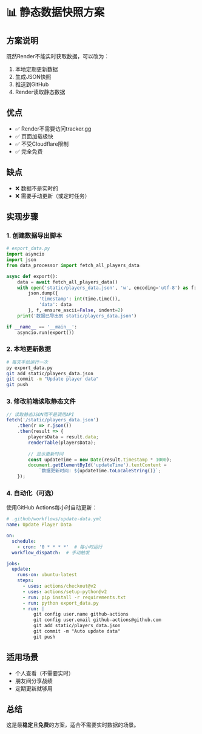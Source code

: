 # 📊 静态数据快照方案

## 方案说明

既然Render不能实时获取数据，可以改为：
1. 本地定期更新数据
2. 生成JSON快照
3. 推送到GitHub
4. Render读取静态数据

## 优点

- ✅ Render不需要访问tracker.gg
- ✅ 页面加载极快
- ✅ 不受Cloudflare限制
- ✅ 完全免费

## 缺点

- ❌ 数据不是实时的
- ❌ 需要手动更新（或定时任务）

## 实现步骤

### 1. 创建数据导出脚本

```python
# export_data.py
import asyncio
import json
from data_processor import fetch_all_players_data

async def export():
    data = await fetch_all_players_data()
    with open('static/players_data.json', 'w', encoding='utf-8') as f:
        json.dump({
            'timestamp': int(time.time()),
            'data': data
        }, f, ensure_ascii=False, indent=2)
    print('数据已导出到 static/players_data.json')

if __name__ == '__main__':
    asyncio.run(export())
```

### 2. 本地更新数据

```bash
# 每天手动运行一次
py export_data.py
git add static/players_data.json
git commit -m "Update player data"
git push
```

### 3. 修改前端读取静态文件

```javascript
// 读取静态JSON而不是调用API
fetch('/static/players_data.json')
    .then(r => r.json())
    .then(result => {
        playersData = result.data;
        renderTable(playersData);
        
        // 显示更新时间
        const updateTime = new Date(result.timestamp * 1000);
        document.getElementById('updateTime').textContent = 
            `数据更新时间: ${updateTime.toLocaleString()}`;
    });
```

### 4. 自动化（可选）

使用GitHub Actions每小时自动更新：

```yaml
# .github/workflows/update-data.yml
name: Update Player Data

on:
  schedule:
    - cron: '0 * * * *'  # 每小时运行
  workflow_dispatch:  # 手动触发

jobs:
  update:
    runs-on: ubuntu-latest
    steps:
      - uses: actions/checkout@v2
      - uses: actions/setup-python@v2
      - run: pip install -r requirements.txt
      - run: python export_data.py
      - run: |
          git config user.name github-actions
          git config user.email github-actions@github.com
          git add static/players_data.json
          git commit -m "Auto update data"
          git push
```

## 适用场景

- 个人查看（不需要实时）
- 朋友间分享战绩
- 定期更新就够用

## 总结

这是最**稳定**且**免费**的方案，适合不需要实时数据的场景。

